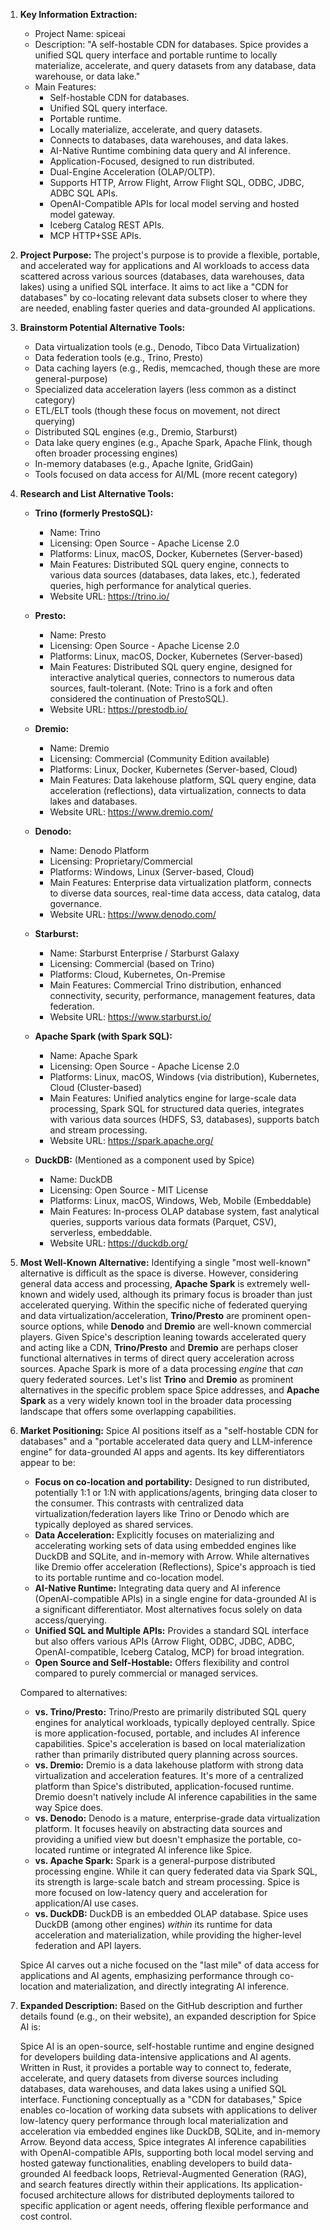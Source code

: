 1.  **Key Information Extraction:**
    *   Project Name: spiceai
    *   Description: "A self-hostable CDN for databases. Spice provides a unified SQL query interface and portable runtime to locally materialize, accelerate, and query datasets from any database, data warehouse, or data lake."
    *   Main Features:
        *   Self-hostable CDN for databases.
        *   Unified SQL query interface.
        *   Portable runtime.
        *   Locally materialize, accelerate, and query datasets.
        *   Connects to databases, data warehouses, and data lakes.
        *   AI-Native Runtime combining data query and AI inference.
        *   Application-Focused, designed to run distributed.
        *   Dual-Engine Acceleration (OLAP/OLTP).
        *   Supports HTTP, Arrow Flight, Arrow Flight SQL, ODBC, JDBC, ADBC SQL APIs.
        *   OpenAI-Compatible APIs for local model serving and hosted model gateway.
        *   Iceberg Catalog REST APIs.
        *   MCP HTTP+SSE APIs.

2.  **Project Purpose:**
    The project's purpose is to provide a flexible, portable, and accelerated way for applications and AI workloads to access data scattered across various sources (databases, data warehouses, data lakes) using a unified SQL interface. It aims to act like a "CDN for databases" by co-locating relevant data subsets closer to where they are needed, enabling faster queries and data-grounded AI applications.

3.  **Brainstorm Potential Alternative Tools:**
    *   Data virtualization tools (e.g., Denodo, Tibco Data Virtualization)
    *   Data federation tools (e.g., Trino, Presto)
    *   Data caching layers (e.g., Redis, memcached, though these are more general-purpose)
    *   Specialized data acceleration layers (less common as a distinct category)
    *   ETL/ELT tools (though these focus on movement, not direct querying)
    *   Distributed SQL engines (e.g., Dremio, Starburst)
    *   Data lake query engines (e.g., Apache Spark, Apache Flink, though often broader processing engines)
    *   In-memory databases (e.g., Apache Ignite, GridGain)
    *   Tools focused on data access for AI/ML (more recent category)

4.  **Research and List Alternative Tools:**

    *   **Trino (formerly PrestoSQL):**
        *   Name: Trino
        *   Licensing: Open Source - Apache License 2.0
        *   Platforms: Linux, macOS, Docker, Kubernetes (Server-based)
        *   Main Features: Distributed SQL query engine, connects to various data sources (databases, data lakes, etc.), federated queries, high performance for analytical queries.
        *   Website URL: https://trino.io/

    *   **Presto:**
        *   Name: Presto
        *   Licensing: Open Source - Apache License 2.0
        *   Platforms: Linux, macOS, Docker, Kubernetes (Server-based)
        *   Main Features: Distributed SQL query engine, designed for interactive analytical queries, connectors to numerous data sources, fault-tolerant. (Note: Trino is a fork and often considered the continuation of PrestoSQL).
        *   Website URL: https://prestodb.io/

    *   **Dremio:**
        *   Name: Dremio
        *   Licensing: Commercial (Community Edition available)
        *   Platforms: Linux, Docker, Kubernetes (Server-based, Cloud)
        *   Main Features: Data lakehouse platform, SQL query engine, data acceleration (reflections), data virtualization, connects to data lakes and databases.
        *   Website URL: https://www.dremio.com/

    *   **Denodo:**
        *   Name: Denodo Platform
        *   Licensing: Proprietary/Commercial
        *   Platforms: Windows, Linux (Server-based, Cloud)
        *   Main Features: Enterprise data virtualization platform, connects to diverse data sources, real-time data access, data catalog, data governance.
        *   Website URL: https://www.denodo.com/

    *   **Starburst:**
        *   Name: Starburst Enterprise / Starburst Galaxy
        *   Licensing: Commercial (based on Trino)
        *   Platforms: Cloud, Kubernetes, On-Premise
        *   Main Features: Commercial Trino distribution, enhanced connectivity, security, performance, management features, data federation.
        *   Website URL: https://www.starburst.io/

    *   **Apache Spark (with Spark SQL):**
        *   Name: Apache Spark
        *   Licensing: Open Source - Apache License 2.0
        *   Platforms: Linux, macOS, Windows (via distribution), Kubernetes, Cloud (Cluster-based)
        *   Main Features: Unified analytics engine for large-scale data processing, Spark SQL for structured data queries, integrates with various data sources (HDFS, S3, databases), supports batch and stream processing.
        *   Website URL: https://spark.apache.org/

    *   **DuckDB:** (Mentioned as a component used by Spice)
        *   Name: DuckDB
        *   Licensing: Open Source - MIT License
        *   Platforms: Linux, macOS, Windows, Web, Mobile (Embeddable)
        *   Main Features: In-process OLAP database system, fast analytical queries, supports various data formats (Parquet, CSV), serverless, embeddable.
        *   Website URL: https://duckdb.org/

5.  **Most Well-Known Alternative:**
    Identifying a single "most well-known" alternative is difficult as the space is diverse. However, considering general data access and processing, **Apache Spark** is extremely well-known and widely used, although its primary focus is broader than just accelerated querying. Within the specific niche of federated querying and data virtualization/acceleration, **Trino/Presto** are prominent open-source options, while **Denodo** and **Dremio** are well-known commercial players. Given Spice's description leaning towards accelerated query and acting like a CDN, **Trino/Presto** and **Dremio** are perhaps closer functional alternatives in terms of direct query acceleration across sources. Apache Spark is more of a data processing *engine* that *can* query federated sources. Let's list **Trino** and **Dremio** as prominent alternatives in the specific problem space Spice addresses, and **Apache Spark** as a very widely known tool in the broader data processing landscape that offers some overlapping capabilities.

6.  **Market Positioning:**
    Spice AI positions itself as a "self-hostable CDN for databases" and a "portable accelerated data query and LLM-inference engine" for data-grounded AI apps and agents. Its key differentiators appear to be:
    *   **Focus on co-location and portability:** Designed to run distributed, potentially 1:1 or 1:N with applications/agents, bringing data closer to the consumer. This contrasts with centralized data virtualization/federation layers like Trino or Denodo which are typically deployed as shared services.
    *   **Data Acceleration:** Explicitly focuses on materializing and accelerating working sets of data using embedded engines like DuckDB and SQLite, and in-memory with Arrow. While alternatives like Dremio offer acceleration (Reflections), Spice's approach is tied to its portable runtime and co-location model.
    *   **AI-Native Runtime:** Integrating data query and AI inference (OpenAI-compatible APIs) in a single engine for data-grounded AI is a significant differentiator. Most alternatives focus solely on data access/querying.
    *   **Unified SQL and Multiple APIs:** Provides a standard SQL interface but also offers various APIs (Arrow Flight, ODBC, JDBC, ADBC, OpenAI-compatible, Iceberg Catalog, MCP) for broad integration.
    *   **Open Source and Self-Hostable:** Offers flexibility and control compared to purely commercial or managed services.

    Compared to alternatives:
    *   **vs. Trino/Presto:** Trino/Presto are primarily distributed SQL query engines for analytical workloads, typically deployed centrally. Spice is more application-focused, portable, and includes AI inference capabilities. Spice's acceleration is based on local materialization rather than primarily distributed query planning across sources.
    *   **vs. Dremio:** Dremio is a data lakehouse platform with strong data virtualization and acceleration features. It's more of a centralized platform than Spice's distributed, application-focused runtime. Dremio doesn't natively include AI inference capabilities in the same way Spice does.
    *   **vs. Denodo:** Denodo is a mature, enterprise-grade data virtualization platform. It focuses heavily on abstracting data sources and providing a unified view but doesn't emphasize the portable, co-located runtime or integrated AI inference like Spice.
    *   **vs. Apache Spark:** Spark is a general-purpose distributed processing engine. While it can query federated data via Spark SQL, its strength is large-scale batch and stream processing. Spice is more focused on low-latency query and acceleration for application/AI use cases.
    *   **vs. DuckDB:** DuckDB is an embedded OLAP database. Spice uses DuckDB (among other engines) *within* its runtime for data acceleration and materialization, while providing the higher-level federation and API layers.

    Spice AI carves out a niche focused on the "last mile" of data access for applications and AI agents, emphasizing performance through co-location and materialization, and directly integrating AI inference.

7.  **Expanded Description:**
    Based on the GitHub description and further details found (e.g., on their website), an expanded description for Spice AI is:

    Spice AI is an open-source, self-hostable runtime and engine designed for developers building data-intensive applications and AI agents. Written in Rust, it provides a portable way to connect to, federate, accelerate, and query datasets from diverse sources including databases, data warehouses, and data lakes using a unified SQL interface. Functioning conceptually as a "CDN for databases," Spice enables co-location of working data subsets with applications to deliver low-latency query performance through local materialization and acceleration via embedded engines like DuckDB, SQLite, and in-memory Arrow. Beyond data access, Spice integrates AI inference capabilities with OpenAI-compatible APIs, supporting both local model serving and hosted gateway functionalities, enabling developers to build data-grounded AI feedback loops, Retrieval-Augmented Generation (RAG), and search features directly within their applications. Its application-focused architecture allows for distributed deployments tailored to specific application or agent needs, offering flexible performance and cost control.